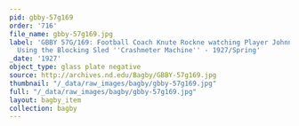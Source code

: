 ```yaml
---
pid: gbby-57g169
order: '716'
file_name: gbby-57g169.jpg
label: 'GBBY 57G/169: Football Coach Knute Rockne watching Player Johnny P. Smith
  Using the Blocking Sled ''Crashmeter Machine'' - 1927/Spring'
_date: '1927'
object_type: glass plate negative
source: http://archives.nd.edu/Bagby/GBBY-57g169.jpg
thumbnail: "/_data/raw_images/bagby/gbby-57g169.jpg"
full: "/_data/raw_images/bagby/gbby-57g169.jpg"
layout: bagby_item
collection: bagby
---
```


